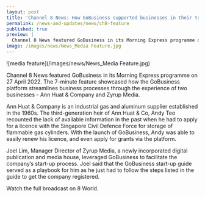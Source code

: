 ```yaml
---
layout: post
title: 'Channel 8 News: How GoBusiness supported businesses in their transformation'
permalink: /news-and-updates/news/ch8-feature
published: true
preview: |
  Channel 8 News featured GoBusiness in its Morning Express programme on 27 April 2022. The 7-minute feature showcased how the GoBusiness platform streamlines business processes through the experience of two businesses - Ann Huat & Company and Zyrup Media.
image: /images/news/News_Media Feature.jpg
---
```


<!-- TODO: Check with YX on the actual "preview" property. Might need to remove for this particular tag -->
![media feature](/images/news/News_Media Feature.jpg)

Channel 8 News featured GoBusiness in its Morning Express programme on 27 April 2022. The 7-minute feature showcased how the GoBusiness platform streamlines business processes through the experience of two businesses - Ann Huat & Company and Zyrup Media.

Ann Huat & Company is an industrial gas and aluminum supplier established in the 1960s. The third-generation heir of Ann Huat & Co, Andy Teo recounted the lack of available information in the past when he had to apply for a licence with the Singapore Civil Defence Force for storage of flammable gas cylinders. With the launch of GoBusiness, Andy was able to easily renew his licence, and even apply for grants via the platform.

Joel Lim, Manager Director of Zyrup Media, a newly incorporated digital publication and media house, leveraged GoBusiness to facilitate the company’s start-up process. Joel said that the GoBusiness start-up guide served as a playbook for him as he just had to follow the steps listed in the guide to get the company registered.  

Watch the full broadcast on 8 World.


<script src="/jquery/jquery.min.js"></script>
<script src="/jquery/bp-menu-new-tab.js"></script>
